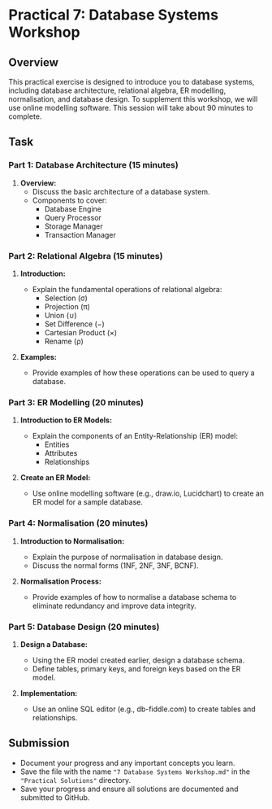 # Practical 7: Database Systems Workshop

## Overview

This practical exercise is designed to introduce you to database systems, including database architecture, relational algebra, ER modelling, normalisation, and database design. To supplement this workshop, we will use online modelling software. This session will take about 90 minutes to complete.

## Task

### Part 1: Database Architecture (15 minutes)

1. **Overview:**
   - Discuss the basic architecture of a database system.
   - Components to cover:
     - Database Engine
     - Query Processor
     - Storage Manager
     - Transaction Manager

### Part 2: Relational Algebra (15 minutes)

1. **Introduction:**
   - Explain the fundamental operations of relational algebra:
     - Selection (σ)
     - Projection (π)
     - Union (∪)
     - Set Difference (−)
     - Cartesian Product (×)
     - Rename (ρ)

2. **Examples:**
   - Provide examples of how these operations can be used to query a database.

### Part 3: ER Modelling (20 minutes)

1. **Introduction to ER Models:**
   - Explain the components of an Entity-Relationship (ER) model:
     - Entities
     - Attributes
     - Relationships

2. **Create an ER Model:**
   - Use online modelling software (e.g., draw.io, Lucidchart) to create an ER model for a sample database.

### Part 4: Normalisation (20 minutes)

1. **Introduction to Normalisation:**
   - Explain the purpose of normalisation in database design.
   - Discuss the normal forms (1NF, 2NF, 3NF, BCNF).

2. **Normalisation Process:**
   - Provide examples of how to normalise a database schema to eliminate redundancy and improve data integrity.

### Part 5: Database Design (20 minutes)

1. **Design a Database:**
   - Using the ER model created earlier, design a database schema.
   - Define tables, primary keys, and foreign keys based on the ER model.

2. **Implementation:**
   - Use an online SQL editor (e.g., db-fiddle.com) to create tables and relationships.

<!-- ## Example Exercises

```markdown
# Relational Algebra Example

## Exercise 1: Selection and Projection

Given a relation Students(Name, Age, Major), write the relational algebra expressions to:
1. Select students majoring in 'Computer Science'.
2. Project the names and ages of all students.

### Solution:

1. σ(Major='Computer Science')(Students)
2. π(Name, Age)(Students)

# ER Modelling Example

## Exercise 2: Create an ER Model

Create an ER model for a library system where:
- Books have attributes: ISBN, Title, Author, and Publication Year.
- Members have attributes: MemberID, Name, and MembershipDate.
- Each member can borrow multiple books, and each book can be borrowed by multiple members.

# Normalisation Example

## Exercise 3: Normalise the Schema

Given a table Orders(OrderID, CustomerName, CustomerAddress, OrderDate, ProductID, ProductName, Quantity), normalise this table up to 3NF.

### Solution:

1NF: Ensure each column has atomic values.
Orders(OrderID, CustomerName, CustomerAddress, OrderDate, ProductID, ProductName, Quantity)

2NF: Remove partial dependencies.
Orders(OrderID, OrderDate, CustomerID)
Customers(CustomerID, CustomerName, CustomerAddress)
OrderDetails(OrderID, ProductID, ProductName, Quantity)

3NF: Remove transitive dependencies.
Products(ProductID, ProductName)

# Database Design Example

## Exercise 4: Create Tables

Using an online SQL editor, create tables for the library system ER model.

```sql
CREATE TABLE Books (
    ISBN VARCHAR(20) PRIMARY KEY,
    Title VARCHAR(255),
    Author VARCHAR(255),
    PublicationYear INT
);

CREATE TABLE Members (
    MemberID INT PRIMARY KEY,
    Name VARCHAR(255),
    MembershipDate DATE
);

CREATE TABLE Borrowings (
    BorrowingID INT PRIMARY KEY,
    MemberID INT,
    ISBN VARCHAR(20),
    BorrowDate DATE,
    ReturnDate DATE,
    FOREIGN KEY (MemberID) REFERENCES Members(MemberID),
    FOREIGN KEY (ISBN) REFERENCES Books(ISBN)
);
``` -->

## Submission

- Document your progress and any important concepts you learn.
- Save the file with the name `"7 Database Systems Workshop.md"` in the `"Practical Solutions"` directory.
- Save your progress and ensure all solutions are documented and submitted to GitHub.
